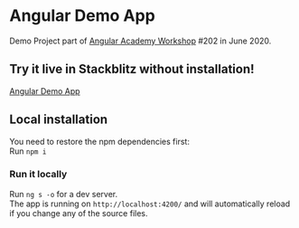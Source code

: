# Angular Demo App

Demo Project part of <a href="https://angular.ac" target="_blank">Angular Academy Workshop</a> #202 in June 2020.

## Try it live in Stackblitz without installation!

<a href="https://stackblitz.com/github/ldex/Angular-Academy-202" target="_blank">Angular Demo App</a> 


## Local installation

You need to restore the npm dependencies first:  
Run `npm i`

### Run it locally

Run `ng s -o` for a dev server.  
The app is running on `http://localhost:4200/` and will automatically reload if you change any of the source files.